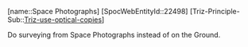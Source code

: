 ﻿---
type: TrizExample
aliases:
- Space Photographs
license: CC BY-SA 4.0
copyright: https://github.com/SpocWeb
IsDeleted: false
IsReadOnly: false
Confidential: public
tags: 
- Triz/Principle/Example
---
[name::Space Photographs]
[SpocWebEntityId::22498]
[Triz-Principle-Sub::[Triz-use-optical-copies](tech/Triz/Sub/Triz-use-optical-copies.md)]

Do surveying from Space Photographs instead of on the Ground.